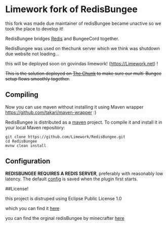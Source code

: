 # Limework fork of RedisBungee

this fork was made due maintainer of redisBungee became unactive so we took the place to develop it!

RedisBungee bridges [Redis](http://redis.io) and BungeeCord together. 

RedisBungee was used on thechunk server which we think was shutdown due website not loading...

this will be deployed soon on govindas limework! (https://Limework.net) !

~~This is the solution deployed on [The Chunk](http://thechunk.net) to make sure our multi-Bungee setup flows smoothly together.~~

## Compiling

Now you can use maven without installing it using Maven wrapper https://github.com/takari/maven-wrapper :)

RedisBungee is distributed as a [maven](http://maven.apache.org) project. To compile it and install it in your local Maven repository:

    git clone https://github.com/Limework/RedisBungee.git
    cd RedisBungee
    mvnw clean install

## Configuration

**REDISBUNGEE REQUIRES A REDIS SERVER**, preferably with reasonably low latency. The default [config](https://github.com/minecrafter/RedisBungee/blob/master/src/main/resources/example_config.yml) is saved when the plugin first starts.

##License!

this project is distruped using Eclipse Public License 1.0

which you can find it [here](https://github.com/Limework/RedisBungee/blob/master/LICENSE)

you can find the orginal redisBungee by minecrafter [here](https://github.com/minecrafter/RedisBungee)